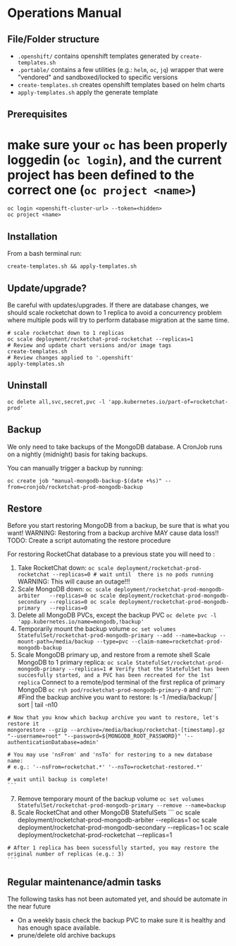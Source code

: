# Operations Manual

## File/Folder structure
  - `.openshift/` contains openshift templates generated by `create-templates.sh`
  - `.portable/` contains a few utilities (e.g.: `helm`, `oc`, `jq`) wrapper that were "vendored" and sandboxed/locked to specific versions
  - `create-templates.sh` creates openshift templates based on helm charts
  - `apply-templates.sh` apply the generate template


## Prerequisites
  # make sure your `oc` has been properly loggedin (`oc login`), and the current project has been defined to the correct one (`oc project <name>`)
  ```
  oc login <openshift-cluster-url> --token=<hidden>
  oc project <name>
  ```

## Installation
  From a bash terminal run:
  ```
  create-templates.sh && apply-templates.sh
  ```

## Update/upgrade?
  Be careful with updates/upgrades.
  If there are database changes, we should scale rocketchat down to 1 replica to avoid a concurrency problem where multiple pods will try to perform database migration at the same time.
  ```
  # scale rocketchat down to 1 replicas
  oc scale deployment/rocketchat-prod-rocketchat --replicas=1
  # Review and update chart versions and/or image tags
  create-templates.sh
  # Review changes applied to '.openshift'
  apply-templates.sh
  ```

## Uninstall
  ```
  oc delete all,svc,secret,pvc -l 'app.kubernetes.io/part-of=rocketchat-prod'
  ```

## Backup

We only need to take backups of the MongoDB database. A CronJob runs on a nightly (midnight) basis for taking backups.

You can manually trigger a backup by running:
```
oc create job "manual-mongodb-backup-$(date +%s)" --from=cronjob/rocketchat-prod-mongodb-backup
```

## Restore
Before you start restoring MongoDB from a backup, be sure that is what you want!
WARNING: Restoring from a backup archive MAY cause data loss!!
TODO: Create a script automating the restore procedure

For restoring RocketChat database to a previous state you will need to :
  1. Take RocketChat down:
    ```
    oc scale deployment/rocketchat-prod-rocketchat --replicas=0
    # wait until  there is no pods running
    ```
    WARNING: This will cause an outage!!!
  2. Scale MongoDB down:
    ```
    oc scale deployment/rocketchat-prod-mongodb-arbiter   --replicas=0
    oc scale deployment/rocketchat-prod-mongodb-secondary --replicas=0
    oc scale deployment/rocketchat-prod-mongodb-primary   --replicas=0
    ```
  3. Delete all MongoDB PVCs, except the backup PVC
    ```
    oc delete pvc -l 'app.kubernetes.io/name=mongodb,!backup'
    ```
  4. Temporarily mount the backup volume
    ```
    oc set volumes StatefulSet/rocketchat-prod-mongodb-primary --add --name=backup --mount-path=/media/backup --type=pvc --claim-name=rocketchat-prod-mongodb-backup
    ```
  5. Scale MongoDB primary up, and restore from a remote shell
    Scale MongoDB to 1 primary replica:
    ```
    oc scale StatefulSet/rocketchat-prod-mongodb-primary --replicas=1
    # Verify that the StatefulSet has been succesfully started, and a PVC has been recreated for the 1st replica
    ```
    Connect to a remote/pod terminal of the first replica of primary MongoDB
    ```
    oc rsh pod/rocketchat-prod-mongodb-primary-0
    ```
    and run:
    ```
    #Find the backup archive you want to restore:
    ls -1 /media/backup/ | sort | tail -n10

    # Now that you know which backup archive you want to restore, let's restore it
    mongorestore --gzip --archive=/media/backup/rocketchat-[timestamp].gz "--username=root" "--password=${MONGODB_ROOT_PASSWORD}" '--authenticationDatabase=admin'
    
    # You may use 'nsFrom' and 'nsTo' for restoring to a new database name: 
    # e.g.: '--nsFrom=rocketchat.*' '--nsTo=rocketchat-restored.*'

    # wait until backup is complete!
    ```
  7. Remove temporary mount of the backup volume
    ```
    oc set volumes StatefulSet/rocketchat-prod-mongodb-primary --remove --name=backup
    ```
  8. Scale RocketChat and other MongoDB StatefulSets
    ```
    oc scale deployment/rocketchat-prod-mongodb-arbiter   --replicas=1
    oc scale deployment/rocketchat-prod-mongodb-secondary --replicas=1
    oc scale deployment/rocketchat-prod-rocketchat --replicas=1

    # After 1 replica has been sucessfully started, you may restore the original number of replicas (e.g.: 3)
    ```
## Regular maintenance/admin tasks
The following tasks has not been automated yet, and should be automate in the near future

- On a weekly basis check the backup PVC to make sure it is healthy and has enough space available.
- prune/delete old archive backups